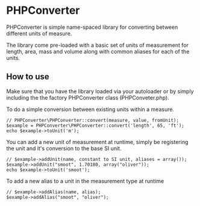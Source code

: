 # PHPConverter

PHPConverter is simple name-spaced library for converting between different units of measure.

The library come pre-loaded with a basic set of units of measurement for length, area, mass and volume along with common aliases for each of the units.

## How to use

Make sure that you have the library loaded via your autoloader or by simply including the the factory PHPConverter class (PHPConveter.php).

To do a simple conversion between existing units within a measure.
	
	// PHPConverter\PHPConverter::convert(measure, value, fromUnit);
	$example = PHPConverter\PHPConverter::convert('length', 65, 'ft');
	echo $example->toUnit('m');


You can add a new unit of measurement at runtime, simply be registering the unit and it's conversion to the base SI unit.
	
	// $example->addUnit(name, constant to SI unit, aliases = array());
	$example->addUnit("smoot", 1.70180, array("oliver"));
	echo $example->toUnit('smoot');

To add a new alias to a unit in the measurement type at runtime
	
	// $example->addAlias(name, alias);
	$example->addAlias("smoot", "oliver");
